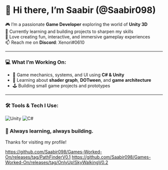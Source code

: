 # 👋 Hi there, I’m Saabir (@Saabir098)

🎮 I’m a passionate **Game Developer** exploring the world of **Unity 3D**  
🧠 Currently learning and building projects to sharpen my skills  
🚀 Love creating fun, interactive, and immersive gameplay experiences  
📫 Reach me on **Discord**: Xenori#0610

---

### 💻 What I’m Working On:
- 🔧 Game mechanics, systems, and UI using **C# & Unity**
- 🧪 Learning about **shader graph**, **DOTween**, and **game architecture**
- 🕹️ Building small game projects and prototypes

---

### 🛠️ Tools & Tech I Use:
![Unity](https://unity.com/?style=for-the-badge&logo=unity&logoColor=white)
![C#](https://learn.microsoft.com/en-us/dotnet/csharp/?style=for-the-badge&logo=c-sharp&logoColor=white)

<!---

### 📈 GitHub Stats:
![Saabir's GitHub stats](https://github-readme-stats.vercel.app/api?username=Saabir098&show_icons=true&theme=dracula)

--->

### 🌱 Always learning, always building.
Thanks for visiting my profile!

<!---
Saabir098/Saabir098 is a ✨ special ✨ repository because its README.md (this file) appears on your GitHub profile.
You can click the Preview link to take a look at your changes.
--->


https://github.com/Saabir098/Games-Worked-On/releases/tag/PathFinderV0.1
https://github.com/Saabir098/Games-Worked-On/releases/tag/OnlyUp!SkyWalkingV0.2
